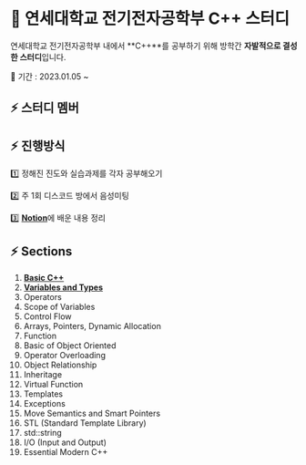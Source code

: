 # :eagle: 연세대학교 전기전자공학부 C++ 스터디


연세대학교 전기전자공학부 내에서 **C++**를 공부하기 위해 방학간 **자발적으로 결성한 스터디**입니다.

:calendar: 기간 : 2023.01.05 ~ 

## :zap: 스터디 멤버



## :zap: 진행방식

:one:	정해진 진도와 실습과제를 각자 공부해오기

:two: 주 1회 디스코드 방에서 음성미팅

:three: [**Notion**](https://nosy-course-40e.notion.site/2023-C-eae8fad0704349b085603ebb1765a696)에 배운 내용 정리


## :zap: Sections
1. [**Basic C++**](https://github.com/wani-ham/TIL_cpp/tree/main/Basic%20Cpp)
1. [**Variables and Types**](https://github.com/wani-ham/TIL_cpp/tree/main/Variables%20and%20Types)
1. Operators
1. Scope of Variables
1. Control Flow
1. Arrays, Pointers, Dynamic Allocation
1. Function
1. Basic of Object Oriented
1. Operator Overloading
1. Object Relationship
1. Inheritage
1. Virtual Function
1. Templates
1. Exceptions
1. Move Semantics and Smart Pointers
1. STL (Standard Template Library)
1. std::string
1. I/O (Input and Output)
1. Essential Modern C++

